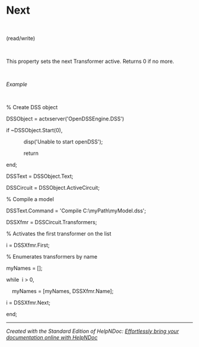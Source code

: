 # Next

&nbsp;

(read/write)

&nbsp;

This property sets the next Transformer active. Returns 0 if no more.

&nbsp;

*Example*

&nbsp;

% Create DSS object

DSSObject = actxserver('OpenDSSEngine.DSS')

if ~DSSObject.Start(0),

&nbsp; &nbsp; &nbsp; &nbsp; &nbsp; &nbsp; disp('Unable to start openDSS');

&nbsp; &nbsp; &nbsp; &nbsp; &nbsp; &nbsp; return

end;

DSSText = DSSObject.Text;

DSSCircuit = DSSObject.ActiveCircuit;

% Compile a model &nbsp; &nbsp;

DSSText.Command = 'Compile C:\\myPath\\myModel.dss';

DSSXfmr = DSSCircuit.Transformers;

% Activates the first transformer on the list

i = DSSXfmr.First;

% Enumerates transformers by name

myNames = \[\];

while&nbsp; i \> 0,

&nbsp; &nbsp; myNames = \[myNames, DSSXfmr.Name\];

i = DSSXfmr.Next;

end;

***
_Created with the Standard Edition of HelpNDoc: [Effortlessly bring your documentation online with HelpNDoc](<https://www.helpndoc.com/feature-tour/produce-html-websites/>)_
